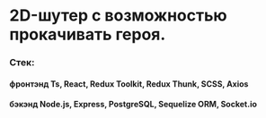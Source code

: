 # 2D-шутер с возможностью прокачивать героя.
### Стек:
#### фронтэнд Ts, React, Redux Toolkit, Redux Thunk, SCSS, Axios
#### бэкэнд Node.js, Express, PostgreSQL, Sequelize ORM, Socket.io
